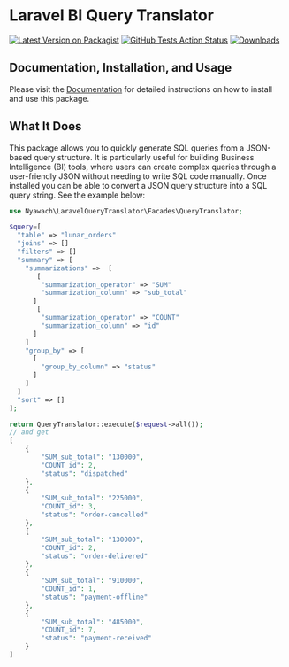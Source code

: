 # Laravel  BI Query Translator

[![Latest Version on Packagist](https://img.shields.io/packagist/v/nyawach/laravel-query-translator.svg?style=flat-square)](https://packagist.org/packages/nyawach/laravel-query-translator)
[![GitHub Tests Action Status](https://img.shields.io/github/actions/workflow/status/nyawach/laravel-query-translator/run-tests.yml?branch=main&label=tests)](https://github.com/nyawach/laravel-query-translator/actions/workflows/run-tests.yml)
[![Downloads](https\://img.shields.io/packagist/dt/nyawach/laravel-query-translator.svg?style=flat-square)](https\://packagist.org/packages/nyawach/laravel-query-translator)

## Documentation, Installation, and Usage
Please visit the [Documentation](docs/README.md) for detailed instructions on how to install and use this package.

## What It Does
This package allows you to quickly generate SQL queries from a JSON-based query structure. It is particularly useful for building Business Intelligence (BI) tools, where users can create complex queries through a user-friendly JSON without needing to write SQL code manually.
Once installed you can be able to convert a JSON query structure into a SQL query string. See the example below:

```php
use Nyawach\LaravelQueryTranslator\Facades\QueryTranslator;

$query=[
  "table" => "lunar_orders"
  "joins" => []
  "filters" => []
  "summary" => [
    "summarizations" =>  [
       [
        "summarization_operator" => "SUM"
        "summarization_column" => "sub_total"
      ]
       [
        "summarization_operator" => "COUNT"
        "summarization_column" => "id"
      ]
    ]
    "group_by" => [
      [
        "group_by_column" => "status"
      ]
    ]
  ]
  "sort" => []
];

return QueryTranslator::execute($request->all());
// and get
[
    {
        "SUM_sub_total": "130000",
        "COUNT_id": 2,
        "status": "dispatched"
    },
    {
        "SUM_sub_total": "225000",
        "COUNT_id": 3,
        "status": "order-cancelled"
    },
    {
        "SUM_sub_total": "130000",
        "COUNT_id": 2,
        "status": "order-delivered"
    },
    {
        "SUM_sub_total": "910000",
        "COUNT_id": 1,
        "status": "payment-offline"
    },
    {
        "SUM_sub_total": "485000",
        "COUNT_id": 7,
        "status": "payment-received"
    }
]
```